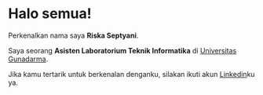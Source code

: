 # Halo semua! 

Perkenalkan nama saya **Riska Septyani**.<br> 

Saya seorang **Asisten Laboratorium Teknik Informatika** di [Universitas Gunadarma]( https://gunadarma.ac.id/).<br>

Jika kamu tertarik untuk berkenalan denganku, silakan ikuti akun [Linkedin](https://www.linkedin.com/in/riskaseptyani/)ku ya.


